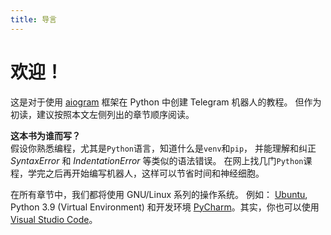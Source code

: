 ```yaml
---
title: 导言
---
```


# **欢迎！**  

这是对于使用 [aiogram](https://github.com/aiogram/aiogram) 框架在 Python 中创建 Telegram 机器人的教程。
但作为初读，建议按照本文左侧列出的章节顺序阅读。

**这本书为谁而写？**  
假设你熟悉编程，尤其是`Python`语言，知道什么是`venv`和`pip`，
并能理解和纠正 _SyntaxError_ 和 _IndentationError_ 等类似的语法错误。
在网上找几门`Python`课程，学完之后再开始编写机器人，这样可以节省时间和神经细胞。

在所有章节中，我们都将使用 GNU/Linux 系列的操作系统。
例如： [Ubuntu](https://ubuntu.com/), Python 3.9 (Virtual Environment) 和开发环境
[PyCharm](https://www.jetbrains.com/ru-ru/pycharm/download/)。其实，你也可以使用 [Visual Studio Code](https://code.visualstudio.com/)。